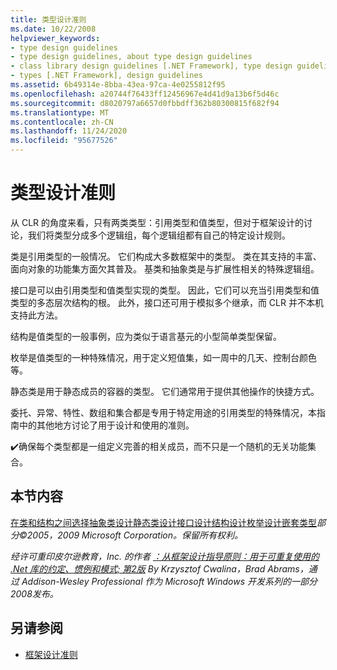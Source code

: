 ```yaml
---
title: 类型设计准则
ms.date: 10/22/2008
helpviewer_keywords:
- type design guidelines
- type design guidelines, about type design guidelines
- class library design guidelines [.NET Framework], type design guidelines
- types [.NET Framework], design guidelines
ms.assetid: 6b49314e-8bba-43ea-97ca-4e0255812f95
ms.openlocfilehash: a20744f76433ff12456967e4d41d9a13b6f5d46c
ms.sourcegitcommit: d8020797a6657d0fbbdff362b80300815f682f94
ms.translationtype: MT
ms.contentlocale: zh-CN
ms.lasthandoff: 11/24/2020
ms.locfileid: "95677526"
---
```

# <a name="type-design-guidelines"></a>类型设计准则

从 CLR 的角度来看，只有两类类型：引用类型和值类型，但对于框架设计的讨论，我们将类型分成多个逻辑组，每个逻辑组都有自己的特定设计规则。

 类是引用类型的一般情况。 它们构成大多数框架中的类型。 类在其支持的丰富、面向对象的功能集方面欠其普及。 基类和抽象类是与扩展性相关的特殊逻辑组。

 接口是可以由引用类型和值类型实现的类型。 因此，它们可以充当引用类型和值类型的多态层次结构的根。 此外，接口还可用于模拟多个继承，而 CLR 并不本机支持此方法。

 结构是值类型的一般事例，应为类似于语言基元的小型简单类型保留。

 枚举是值类型的一种特殊情况，用于定义短值集，如一周中的几天、控制台颜色等。

 静态类是用于静态成员的容器的类型。 它们通常用于提供其他操作的快捷方式。

 委托、异常、特性、数组和集合都是专用于特定用途的引用类型的特殊情况，本指南中的其他地方讨论了用于设计和使用的准则。

 ✔️确保每个类型都是一组定义完善的相关成员，而不只是一个随机的无关功能集合。

## <a name="in-this-section"></a>本节内容

 [在类和结构之间选择](choosing-between-class-and-struct.md)[抽象类设计](abstract-class.md)[静态类设计](static-class.md)[接口设计](interface.md)[结构设计](struct.md)[枚举设计](enum.md)[嵌套类型](nested-types.md)*部分©2005，2009 Microsoft Corporation。保留所有权利。*

 *经许可重印皮尔逊教育，Inc. 的作者 [：从框架设计指导原则：用于可重复使用的 .Net 库的约定、惯例和模式; 第2版](https://www.informit.com/store/framework-design-guidelines-conventions-idioms-and-9780321545619) By Krzysztof Cwalina，Brad Abrams，通过 Addison-Wesley Professional 作为 Microsoft Windows 开发系列的一部分2008发布。*

## <a name="see-also"></a>另请参阅

- [框架设计准则](index.md)
